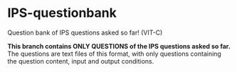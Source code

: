 # IPS-questionbank
Question bank of IPS questions asked so far! (VIT-C)

**This branch contains ONLY QUESTIONS of the IPS questions asked so far.**
The questions are text files of this format, with only questions containing the question content, input and output conditions.
